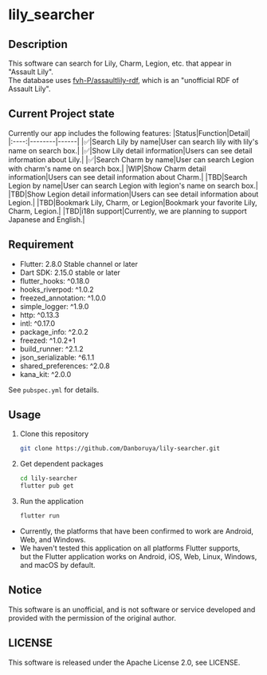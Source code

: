 # lily_searcher

## Description

This software can search for Lily, Charm, Legion, etc. that appear in "Assault Lily".  
The database uses [fvh-P/assaultlily-rdf](https://github.com/fvh-P/assaultlily-rdf),
which is an "unofficial RDF of Assault Lily".

## Current Project state

Currently our app includes the following features:
|Status|Function|Detail|
|:----:|--------|------|
|✅|Search Lily by name|User can search lily with lily's name on search box.|
|✅|Show Lily detail information|Users can see detail information about Lily.|
|✅|Search Charm by name|User can search Legion with charm's name on search box.|
|WIP|Show Charm detail information|Users can see detail information about Charm.|
|TBD|Search Legion by name|User can search Legion with legion's name on search box.|
|TBD|Show Legion detail information|Users can see detail information about Legion.|
|TBD|Bookmark Lily, Charm, or Legion|Bookmark your favorite Lily, Charm, Legion.|
|TBD|i18n support|Currently, we are planning to support Japanese and English.|

## Requirement

* Flutter: 2.8.0 Stable channel or later
* Dart SDK: 2.15.0 stable or later
* flutter_hooks: ^0.18.0
* hooks_riverpod: ^1.0.2
* freezed_annotation: ^1.0.0
* simple_logger: ^1.9.0
* http: ^0.13.3
* intl: ^0.17.0
* package_info: ^2.0.2
* freezed: ^1.0.2+1
* build_runner: ^2.1.2
* json_serializable: ^6.1.1
* shared_preferences: ^2.0.8
* kana_kit: ^2.0.0

See `pubspec.yml` for details.

## Usage

1. Clone this repository

    ```bash
    git clone https://github.com/Danboruya/lily-searcher.git
    ```

2. Get dependent packages

    ```bash
    cd lily-searcher
    flutter pub get
    ```

3. Run the application

    ```bash
    flutter run
    ```

* Currently, the platforms that have been confirmed to work are Android, Web, and Windows.
* We haven't tested this application on all platforms Flutter supports,  
  but the Flutter application works on Android, iOS, Web, Linux, Windows, and macOS by default.

## Notice

This software is an unofficial, and is not software or service developed and provided
with the permission of the original author.

## LICENSE

This software is released under the Apache License 2.0, see LICENSE.
